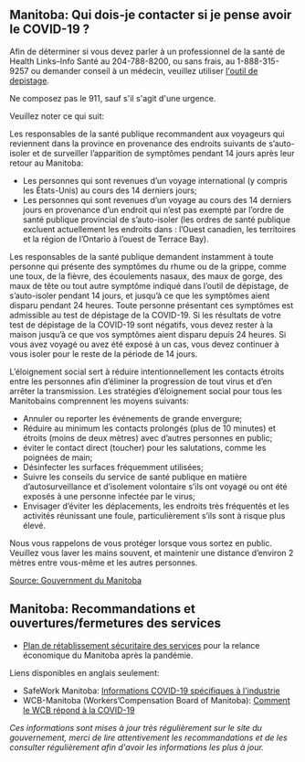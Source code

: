 ## Manitoba: Qui dois-je contacter si je pense avoir le COVID-19 ?

Afin de déterminer si vous devez parler à un professionnel de la santé de Health Links–Info Santé au 204-788-8200, ou sans frais, au 1-888-315-9257 ou demander conseil à un médecin, veuillez utiliser [l'outil de depistage](https://covid19.soinscommunsmb.ca/covid19/outil-de-depistage/).

Ne composez pas le 911, sauf s'il s'agit d'une urgence.

Veuillez noter ce qui suit:

Les responsables de la santé publique recommandent aux voyageurs qui reviennent dans la province en provenance des endroits suivants de s’auto-isoler et de surveiller l’apparition de symptômes pendant 14 jours après leur retour au Manitoba:

- Les personnes qui sont revenues d’un voyage international (y compris les États-Unis) au cours des 14 derniers jours;
- Les personnes qui sont revenues d’un voyage au cours des 14 derniers jours en provenance d’un endroit qui n’est pas exempté par l’ordre de santé publique provincial de s’auto-isoler (les ordres de santé publique excluent actuellement les endroits dans : l’Ouest canadien, les territoires et la région de l’Ontario à l’ouest de Terrace Bay).

Les responsables de la santé publique demandent instamment à toute personne qui présente des symptômes du rhume ou de la grippe, comme une toux, de la fièvre, des écoulements nasaux, des maux de gorge, des maux de tête ou tout autre symptôme indiqué dans l’outil de dépistage, de s’auto-isoler pendant 14 jours, et jusqu’à ce que les symptômes aient disparu pendant 24 heures. Toute personne présentant ces symptômes est admissible au test de dépistage de la COVID-19. Si les résultats de votre test de dépistage de la COVID-19 sont négatifs, vous devez rester à la maison jusqu’à ce que vos symptômes aient disparu depuis 24 heures. Si vous avez voyagé ou avez été exposé à un cas, vous devez continuer à vous isoler pour le reste de la période de 14 jours.

L’éloignement social sert à réduire intentionnellement les contacts étroits entre les personnes afin d’éliminer la progression de tout virus et d’en arrêter la transmission. Les stratégies d’éloignement social pour tous les Manitobains comprennent les moyens suivants:

- Annuler ou reporter les événements de grande envergure;
- Réduire au minimum les contacts prolongés (plus de 10 minutes) et étroits (moins de deux mètres) avec d’autres personnes en public;
- éviter le contact direct (toucher) pour les salutations, comme les poignées de main;
- Désinfecter les surfaces fréquemment utilisées;
- Suivre les conseils du service de santé publique en matière d’autosurveillance et d’isolement volontaire s’ils ont voyagé ou ont été exposés à une personne infectée par le virus;
- Envisager d’éviter les déplacements, les endroits très fréquentés et les activités réunissant une foule, particulièrement s’ils sont à risque plus élevé.

Nous vous rappelons de vous protéger lorsque vous sortez en public. Veuillez vous laver les mains souvent, et maintenir une distance d’environ 2 mètres entre vous-même et les autres personnes.

[Source: Gouvernment du Manitoba](https://www.gov.mb.ca/health/coronavirus/public.fr.html)

## Manitoba: Recommandations et ouvertures/fermetures des services

- [Plan de rétablissement sécuritaire des services](https://manitoba.ca/covid19/restoring/approach.fr.html) pour la relance économique du Manitoba après la pandémie.

Liens disponibles en anglais seulement:

- SafeWork Manitoba: [Informations COVID-19 spécifiques à l'industrie](https://www.safemanitoba.com/COVID-19/Pages/Industry-specific-COVID-19-Information.aspx)
- WCB-Manitoba (Workers’Compensation Board of Manitoba): [Comment le WCB répond à la COVID-19](https://www.wcb.mb.ca/how-the-wcb-is-responding-to-covid-19)

_Ces informations sont mises à jour très régulièrement sur le site du gouvernement, merci de lire attentivement les recommandations et de les consulter régulièrement afin d'avoir les informations les plus à jour._
